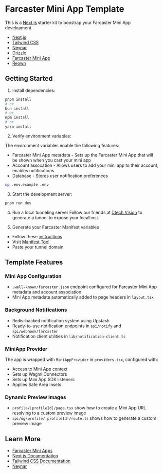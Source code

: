 # Farcaster Mini App Template

This is a [Next.js](https://nextjs.org) starter kit to boostrap your Farcaster Mini App development.

- [Next.js](https://nextjs.org/docs)
- [Tailwind CSS](https://tailwindcss.com)
- [Neynar](https://neynar.com)
- [Drizzle](https://orm.drizzle.team/)
- [Farcaster Mini App](https://miniapps.farcaster.xyz/)
- [Reown](https://cloud.reown.com)

## Getting Started

1. Install dependencies:

```bash
pnpm install
# or
bun install
# or
npm install
# or
yarn install
```

2. Verify environment variables:

The environment variables enable the following features:

- Farcaster Mini App metadata - Sets up the Farcaster Mini App that will be shown when you cast your mini app
- Account assocation - Allows users to add your mini app to their account, enables notifications
- Database - Stores user notification preferences

```bash
cp .env.example .env
```

3. Start the development server:

```bash
pnpm run dev
```

4. Run a local tunneling server
   Follow our friends at [Dtech Vision](https://dtech.vision/farcaster/miniapps/theultimatefarcasterminiappdebuggingguide/#warpcast-debugger) to generate a tunnel to expose your localhost.

5. Generate your Farcaster Manifest variables

- Follow these [instructions](https://miniapps.farcaster.xyz/docs/guides/publishing)
- Visit [Manifest Tool](https://warpcast.com/~/developers/mini-apps/manifest)
- Paste your tunnel domain

## Template Features

### Mini App Configuration

- `.well-known/farcaster.json` endpoint configured for Farcaster Mini App metadata and account association
- Mini App metadata automatically added to page headers in `layout.tsx`

### Background Notifications

- Redis-backed notification system using Upstash
- Ready-to-use notification endpoints in `api/notify` and `api/webhook/farcaster`
- Notification client utilities in `lib/notification-client.ts`

### MiniApp Provider

The app is wrapped with `MiniAppProvider` in `providers.tsx`, configured with:

- Access to Mini App context
- Sets up Wagmi Connectors
- Sets up Mini App SDK listeners
- Applies Safe Area Insets

### Dynamic Preview Images

- `profile/[profileId]/page.tsx` show how to create a Mini App URL resolving to a custom preview image
- `api/og/profile/[profileId]/route.ts` shows how to generate a custom preview image

## Learn More

- [Farcaster Mini Apps](https://miniapps.farcaster.xyz/)
- [Next.js Documentation](https://nextjs.org/docs)
- [Tailwind CSS Documentation](https://tailwindcss.com/docs)
- [Neynar](https://neynar.com)
